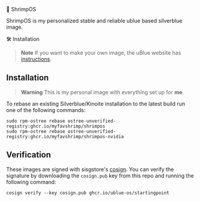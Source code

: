 🦐 ShrimpOS

ShrimpOS is my personalized stable and reliable ublue based silverblue image.

🛠️ Installation

> **Note**
> If you want to make your own image, the uBlue website has [instructions](https://ublue.it/making-your-own/).

## Installation

> **Warning**
> This is my personal image with everything set up for **me**.

To rebase an existing Silverblue/Kinoite installation to the latest build run one of the following commands:

```
sudo rpm-ostree rebase ostree-unverified-registry:ghcr.io/myfavshrimp/shrimpos
sudo rpm-ostree rebase ostree-unverified-registry:ghcr.io/myfavshrimp/shrimpos-nvidia
```

## Verification

These images are signed with sisgstore's [cosign](https://docs.sigstore.dev/cosign/overview/). You can verify the signature by downloading the `cosign.pub` key from this repo and running the following command:

    cosign verify --key cosign.pub ghcr.io/ublue-os/startingpoint
